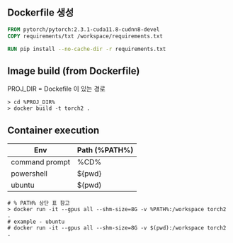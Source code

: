
## Dockerfile 생성

```dockerfile
FROM pytorch/pytorch:2.3.1-cuda11.8-cudnn8-devel
COPY requirements/txt /workspace/requirements.txt

RUN pip install --no-cache-dir -r requirements.txt
```

## Image build (from Dockerfile)

PROJ_DIR = Dockefile 이 있는 경로

```shell
> cd %PROJ_DIR%
> docker build -t torch2 .
```

## Container execution

| Env | Path (%PATH%) |
| -- | -- |
| command prompt | %CD% |
| powershell | ${pwd} |
| ubuntu | $(pwd) |

```shell
# % PATH% 상단 표 참고
> docker run -it --gpus all --shm-size=8G -v %PATH%:/workspace torch2 .
# example - ubuntu
# docker run -it --gpus all --shm-size=8G -v $(pwd):/workspace torch2 .
```
